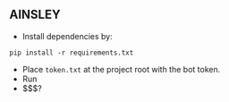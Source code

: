 ## AINSLEY

- Install dependencies by: 

```
pip install -r requirements.txt
```

- Place `token.txt` at the project root with the bot token.
- Run
- $$$?